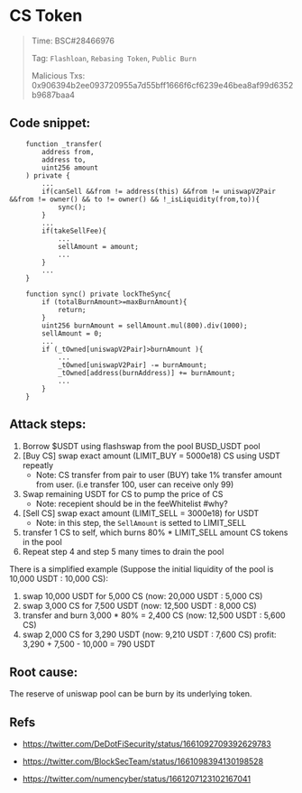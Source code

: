 # CS Token

> Time: BSC#28466976
>
> Tag: `Flashloan`, `Rebasing Token`, `Public Burn`
>
> Malicious Txs: 0x906394b2ee093720955a7d55bff1666f6cf6239e46bea8af99d6352b9687baa4

## Code snippet:

```solidity
    function _transfer(
        address from,
        address to,
        uint256 amount
    ) private {
        ...
        if(canSell &&from != address(this) &&from != uniswapV2Pair &&from != owner() && to != owner() && !_isLiquidity(from,to)){
            sync();
        }
        ...
        if(takeSellFee){
            ...
            sellAmount = amount;
            ...
        }
        ...
    }
```

```solidity
    function sync() private lockTheSync{
        if (totalBurnAmount>=maxBurnAmount){
            return;
        }
        uint256 burnAmount = sellAmount.mul(800).div(1000);
        sellAmount = 0;
        ...
        if (_tOwned[uniswapV2Pair]>burnAmount ){
            ...
            _tOwned[uniswapV2Pair] -= burnAmount;
            _tOwned[address(burnAddress)] += burnAmount;
            ...
        }
    } 
```

## Attack steps:

1. Borrow $USDT using flashswap from the pool BUSD_USDT pool
2. [Buy CS] swap exact amount (LIMIT_BUY = 5000e18) CS using USDT repeatly
    - Note: CS transfer from pair to user (BUY) take 1% transfer amount from user. (i.e transfer 100, user can receive only 99)
3. Swap remaining USDT for CS to pump the price of CS
    - Note: recepient should be in the feeWhitelist #why?
4. [Sell CS] swap exact amount (LIMIT_SELL = 3000e18) for USDT
    - Note: in this step, the `SellAmount` is setted to LIMIT_SELL
5. transfer 1 CS to self, which burns 80% * LIMIT_SELL amount CS tokens in the pool
6. Repeat step 4 and step 5 many times to drain the pool

There is a simplified example (Suppose the initial liquidity of the pool is 10,000 USDT : 10,000 CS):
1. swap 10,000 USDT for 5,000 CS (now: 20,000 USDT : 5,000 CS)
2. swap 3,000 CS for 7,500 USDT (now: 12,500 USDT : 8,000 CS)
3. transfer and burn 3,000 * 80% = 2,400 CS (now: 12,500 USDT : 5,600 CS)
4. swap 2,000 CS for 3,290 USDT (now: 9,210 USDT : 7,600 CS)
profit: 3,290 + 7,500 - 10,000 = 790 USDT

## Root cause:
The reserve of uniswap pool can be burn by its underlying token. 

## Refs
- https://twitter.com/DeDotFiSecurity/status/1661092709392629783

- https://twitter.com/BlockSecTeam/status/1661098394130198528

- https://twitter.com/numencyber/status/1661207123102167041